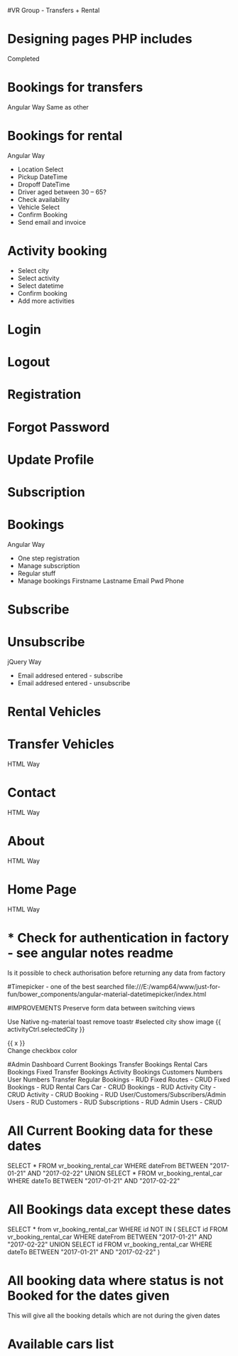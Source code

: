 #VR Group - Transfers + Rental

# Designing pages PHP includes
Completed


# Bookings for transfers
Angular Way
Same as other


# Bookings for rental
Angular Way
* Location Select
* Pickup DateTime
* Dropoff DateTime
* Driver aged between 30 – 65?
* Check availability
* Vehicle Select 
* Confirm Booking
* Send email and invoice


# Activity booking
* Select city
* Select activity
* Select datetime
* Confirm booking
* Add more activities


# Login
# Logout
# Registration
# Forgot Password
# Update Profile
# Subscription
# Bookings
Angular Way
* One step registration
* Manage subscription
* Regular stuff
* Manage bookings
Firstname Lastname Email Pwd Phone


# Subscribe
# Unsubscribe
jQuery Way
* Email addresed entered - subscribe 
* Email addresed entered - unsubscribe 


# Rental Vehicles
# Transfer Vehicles
HTML Way


# Contact
HTML Way


# About
HTML Way


# Home Page
HTML Way


# * Check for authentication in factory - see angular notes readme
Is it possible to check authorisation before returning any data from factory 


#Timepicker - one of the best searched
file:///E:/wamp64/www/just-for-fun/bower_components/angular-material-datetimepicker/index.html


#IMPROVEMENTS
Preserve form data between switching views

Use Native ng-material toast remove toastr
    #selected city show image
        {{ activityCtrl.selectedCity }}
            <div ng-repeat="x in activityCtrl.selectedCity">
                {{ x }}
            </div>
        Change checkbox color


#Admin
Dashboard
    Current Bookings
        Transfer Bookings
        Rental Cars Bookings
        Fixed Transfer Bookings
        Activity Bookings
    Customers Numbers
    User Numbers 
Transfer 
    Regular Bookings - RUD
    Fixed Routes - CRUD
    Fixed Bookings - RUD
Rental Cars
    Car - CRUD
    Bookings - RUD
Activity
    City - CRUD
    Activity - CRUD
    Booking - RUD
User/Customers/Subscribers/Admin
    Users - RUD
    Customers - RUD
    Subscriptions - RUD
    Admin Users - CRUD





# All Current Booking data for these dates
SELECT * FROM vr_booking_rental_car WHERE dateFrom BETWEEN "2017-01-21" AND "2017-02-22" UNION 
SELECT * FROM vr_booking_rental_car WHERE dateTo BETWEEN "2017-01-21" AND "2017-02-22"


# All Bookings data except these dates 
SELECT * from vr_booking_rental_car WHERE id NOT IN (
    SELECT id FROM vr_booking_rental_car WHERE dateFrom BETWEEN "2017-01-21" AND "2017-02-22" UNION 
    SELECT id FROM vr_booking_rental_car WHERE dateTo BETWEEN "2017-01-21" AND "2017-02-22"
)

# All booking data where status is not Booked for the dates given
This will give all the booking details which are not during the given dates

# Available cars list





